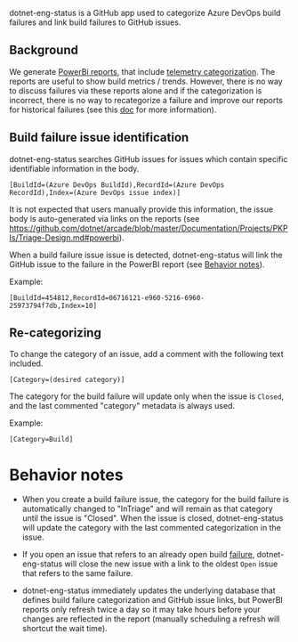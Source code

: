 dotnet-eng-status is a GitHub app used to categorize Azure DevOps build failures and link build failures to GitHub issues.

## Background

We generate [PowerBi reports](https://dev.azure.com/dnceng/public/_dashboards/dashboard/40ac4990-3498-4b3a-85dd-2ffde961d672), that include [telemetry categorization](https://github.com/dotnet/arcade/blob/master/Documentation/Projects/DevOps/CI/Telemetry-Guidance.md).  The reports are useful to show build metrics / trends.  However, there is no way to discuss failures via these reports alone and if the categorization is incorrect, there is no way to recategorize a failure and improve our reports for historical failures (see this [doc](https://github.com/dotnet/arcade/blob/master/Documentation/Projects/PKPIs/Triage-Design.md) for more information).

## Build failure issue identification

dotnet-eng-status searches GitHub issues for issues which contain specific identifiable information in the body.

```text
[BuildId=(Azure DevOps BuildId),RecordId=(Azure DevOps RecordId),Index=(Azure DevOps issue index)]
```

It is not expected that users manually provide this information, the issue body is auto-generated via links on the reports (see https://github.com/dotnet/arcade/blob/master/Documentation/Projects/PKPIs/Triage-Design.md#powerbi).

When a build failure issue issue is detected, dotnet-eng-status will link the GitHub issue to the failure in the PowerBI report (see [Behavior notes](#behavior-notes)).

Example:

```text
[BuildId=454812,RecordId=06716121-e960-5216-6960-25973794f7db,Index=10]

```

## Re-categorizing

To change the category of an issue, add a comment with the following text included.

```text
[Category=(desired category)]
```

The category for the build failure will update only when the issue is `Closed`, and the last commented "category" metadata is always used.

Example:

```text
[Category=Build]
```

# Behavior notes

- When you create a build failure issue, the category for the build failure is automatically changed to "InTriage" and will remain as that category until the issue is "Closed".  When the issue is closed, dotnet-eng-status will update the category with the last commented categorization in the issue.

- If you open an issue that refers to an already open build [failure](#build-failure-issue-identification), dotnet-eng-status will close the new issue with a link to the oldest `Open` issue that refers to the same failure.

- dotnet-eng-status immediately updates the underlying database that defines build failure categorization and GitHub issue links, but PowerBI reports only refresh twice a day so it may take hours before your changes are reflected in the report (manually scheduling a refresh will shortcut the wait time).
